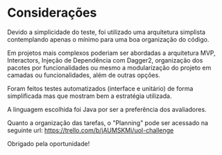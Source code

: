 # Considerações

Devido a simplicidade do teste, foi utilizado uma arquitetura simplista contemplando apenas o mínimo para uma boa organização do código.

Em projetos mais complexos poderiam ser abordadas a arquitetura MVP, Interactors, Injeção de Dependência com Dagger2, organização dos pacotes por funcionalidades ou mesmo a modularização do projeto em camadas ou funcionalidades, além de outras opções.

Foram feitos testes automatizados (interface e unitário) de forma simplificada mas que mostram bem a estratégia utilizada.

A linguagem escolhida foi Java por ser a preferência dos avaliadores.

Quanto a organização das tarefas, o "Planning" pode ser acessado na seguinte url: https://trello.com/b/jAUMSKMi/uol-challenge

Obrigado pela oportunidade!
